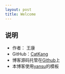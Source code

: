 ```yaml
---
layout: post
title: Welcome
---
```


## 说明

- 作者： 王康
- GitHub：[CatKang](https://github.com/CatKang)
- 博客源码托管在[Github](https://github.com/CatKang/catkang.github.io)上
- 本博客使用[yansu](http://yansu.org/index.html)的模板